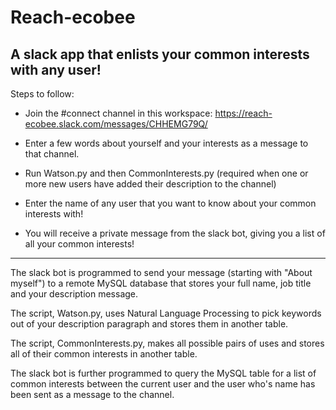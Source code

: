 # Reach-ecobee
## A slack app that enlists your common interests with any user!

Steps to follow:

- Join the #connect channel in this workspace:
  https://reach-ecobee.slack.com/messages/CHHEMG79Q/

- Enter a few words about yourself and your interests as a message to that channel.

- Run Watson.py and then CommonInterests.py (required when one or more new users have added their description to the channel)

- Enter the name of any user that you want to know about your common interests with!

- You will receive a private message from the slack bot, giving you a list of all your common interests!

-----------------------------------------------------------------

The slack bot is programmed to send your message (starting with "About myself") to a remote MySQL database that stores your full name, job title and your description message.

The script, Watson.py, uses Natural Language Processing to pick keywords out of your description paragraph and stores them in another table.

The script, CommonInterests.py, makes all possible pairs of uses and stores all of their common interests in another table.

The slack bot is further programmed to query the MySQL table for a list of common interests between the current user and the user who's name has been sent as a message to the channel.
